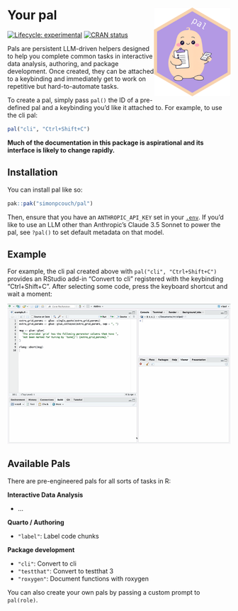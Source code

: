 
<!-- README.md is generated from README.Rmd. Please edit that file -->

# Your pal <img src="man/figures/logo.png" align="right" height="200" alt="" />

<!-- badges: start -->

[![Lifecycle:
experimental](https://img.shields.io/badge/lifecycle-experimental-orange.svg)](https://lifecycle.r-lib.org/articles/stages.html#experimental)
[![CRAN
status](https://www.r-pkg.org/badges/version/pal)](https://CRAN.R-project.org/package=pal)
<!-- badges: end -->

Pals are persistent LLM-driven helpers designed to help you complete
common tasks in interactive data analysis, authoring, and package
development. Once created, they can be attached to a keybinding and
immediately get to work on repetitive but hard-to-automate tasks.

To create a pal, simply pass `pal()` the ID of a pre-defined pal and a
keybinding you’d like it attached to. For example, to use the cli pal:

``` r
pal("cli", "Ctrl+Shift+C")
```

**Much of the documentation in this package is aspirational and its
interface is likely to change rapidly.**

## Installation

You can install pal like so:

``` r
pak::pak("simonpcouch/pal")
```

Then, ensure that you have an `ANTHROPIC_API_KEY` set in your
[`.env`](https://github.com/gaborcsardi/dotenv). If you’d like to use an
LLM other than Anthropic’s Claude 3.5 Sonnet to power the pal, see
`?pal()` to set default metadata on that model.

## Example

For example, the cli pal created above with `pal("cli", "Ctrl+Shift+C")`
provides an RStudio add-in “Convert to cli” registered with the
keybinding “Ctrl+Shift+C”. After selecting some code, press the keyboard
shortcut and wait a moment:

![](inst/figs/addin.gif)

## Available Pals

There are pre-engineered pals for all sorts of tasks in R:

**Interactive Data Analysis**

- …

**Quarto / Authoring**

- `"label"`: Label code chunks

**Package development**

- `"cli"`: Convert to cli
- `"testthat"`: Convert to testthat 3
- `"roxygen"`: Document functions with roxygen

You can also create your own pals by passing a custom prompt to
`pal(role)`.
